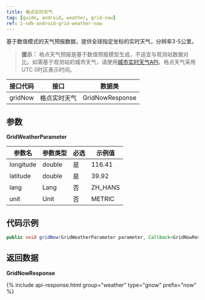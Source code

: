 ```yaml
---
title: 格点实时天气
tag: [guide, android, weather, grid-now]
ref: 1-sdk-android-grid-weather-now
---
```


基于数值模式的天气预报数据，提供全球指定坐标的实时天气，分辨率3-5公里。

> **提示：** 格点天气预报是基于数值预报模型生成，不适宜与观测站数据对比。如需基于观测站的城市天气，请使用[城市实时天气API](/docs/android-sdk/weather/android-weather-now/)。格点天气采用UTC 0时区表示时间。

| 接口代码          | 接口     | 数据类             |
| --------------------------- | ---- | ------------------ |
| gridNow | 格点实时天气| GridNowResponse |


## 参数 

**GridWeatherParameter**

| 参数名   | 参数类型 | 必选 | 示例值 |
| -------- | -------- | ---- | ------ |
| longitude | double | 是 | 116.41 |
| latitude | double | 是 | 39.92 |
| lang | Lang | 否 | ZH_HANS |
| unit | Unit | 否 | METRIC |

## 代码示例

```java
public void gridNow(GridWeatherParameter parameter, Callback<GridNowResponse> callback);
```

## 返回数据

**GridNowResponse**

{% include api-response.html group="weather" type="gnow" prefix="now"  %}
